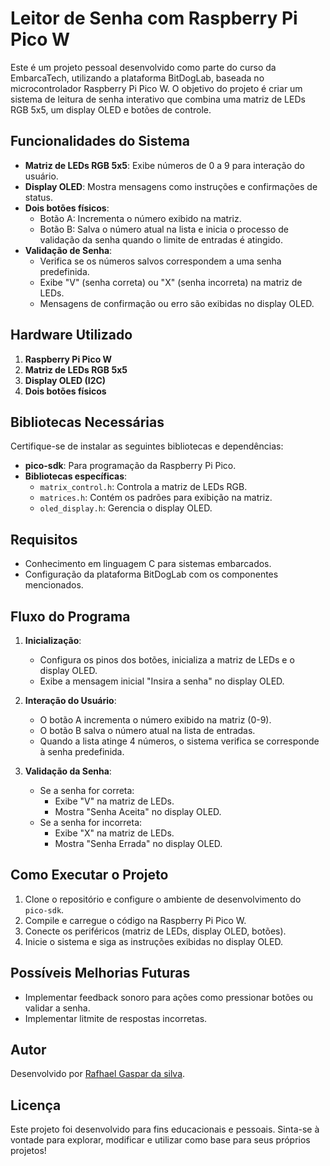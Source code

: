 # Leitor de Senha com Raspberry Pi Pico W

Este é um projeto pessoal desenvolvido como parte do curso da EmbarcaTech, utilizando a plataforma BitDogLab, baseada no microcontrolador Raspberry Pi Pico W. O objetivo do projeto é criar um sistema de leitura de senha interativo que combina uma matriz de LEDs RGB 5x5, um display OLED e botões de controle.

## Funcionalidades do Sistema
- **Matriz de LEDs RGB 5x5**: Exibe números de 0 a 9 para interação do usuário.
- **Display OLED**: Mostra mensagens como instruções e confirmações de status.
- **Dois botões físicos**:
  - Botão A: Incrementa o número exibido na matriz.
  - Botão B: Salva o número atual na lista e inicia o processo de validação da senha quando o limite de entradas é atingido.
- **Validação de Senha**:
  - Verifica se os números salvos correspondem a uma senha predefinida.
  - Exibe "V" (senha correta) ou "X" (senha incorreta) na matriz de LEDs.
  - Mensagens de confirmação ou erro são exibidas no display OLED.

## Hardware Utilizado
1. **Raspberry Pi Pico W**
2. **Matriz de LEDs RGB 5x5**
3. **Display OLED (I2C)**
4. **Dois botões físicos**

## Bibliotecas Necessárias
Certifique-se de instalar as seguintes bibliotecas e dependências:
- **pico-sdk**: Para programação da Raspberry Pi Pico.
- **Bibliotecas específicas**:
  - `matrix_control.h`: Controla a matriz de LEDs RGB.
  - `matrices.h`: Contém os padrões para exibição na matriz.
  - `oled_display.h`: Gerencia o display OLED.

## Requisitos
- Conhecimento em linguagem C para sistemas embarcados.
- Configuração da plataforma BitDogLab com os componentes mencionados.

## Fluxo do Programa
1. **Inicialização**:
   - Configura os pinos dos botões, inicializa a matriz de LEDs e o display OLED.
   - Exibe a mensagem inicial "Insira a senha" no display OLED.

2. **Interação do Usuário**:
   - O botão A incrementa o número exibido na matriz (0-9).
   - O botão B salva o número atual na lista de entradas.
   - Quando a lista atinge 4 números, o sistema verifica se corresponde à senha predefinida.

3. **Validação da Senha**:
   - Se a senha for correta:
     - Exibe "V" na matriz de LEDs.
     - Mostra "Senha Aceita" no display OLED.
   - Se a senha for incorreta:
     - Exibe "X" na matriz de LEDs.
     - Mostra "Senha Errada" no display OLED.

## Como Executar o Projeto
1. Clone o repositório e configure o ambiente de desenvolvimento do `pico-sdk`.
2. Compile e carregue o código na Raspberry Pi Pico W.
3. Conecte os periféricos (matriz de LEDs, display OLED, botões).
4. Inicie o sistema e siga as instruções exibidas no display OLED.

## Possíveis Melhorias Futuras
- Implementar feedback sonoro para ações como pressionar botões ou validar a senha.
- Implementar litmite de respostas incorretas.

## Autor
Desenvolvido por [Rafhael Gaspar da silva](https://github.com/Rafhael0069).

## Licença
Este projeto foi desenvolvido para fins educacionais e pessoais. Sinta-se à vontade para explorar, modificar e utilizar como base para seus próprios projetos!